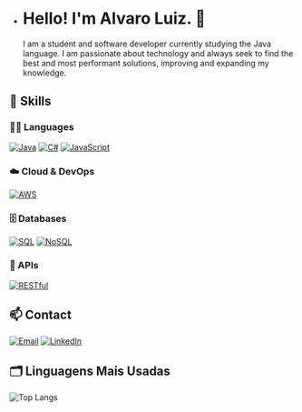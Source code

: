 - # Hello! I'm Alvaro Luiz. 🖖


  I am a student and software developer currently studying the Java language. I am passionate about technology and always seek to
  find the best and most performant solutions, improving and expanding my knowledge.



## 🚀 Skills

### 🧑‍💻 Languages
[![Java](https://img.shields.io/badge/Java-007396?style=for-the-badge&logo=java&logoColor=white)](https://www.java.com/)
[![C#](https://img.shields.io/badge/C%23-239120?style=for-the-badge&logo=c-sharp&logoColor=white)](https://learn.microsoft.com/en-us/dotnet/csharp/)
[![JavaScript](https://img.shields.io/badge/JavaScript-F7DF1E?style=for-the-badge&logo=javascript&logoColor=black)](https://developer.mozilla.org/en-US/docs/Web/JavaScript)

### ☁️ Cloud & DevOps
[![AWS](https://img.shields.io/badge/AWS-232F3E?style=for-the-badge&logo=amazon-aws&logoColor=white)](https://aws.amazon.com/)

### 🗄️ Databases
[![SQL](https://img.shields.io/badge/SQL-4479A1?style=for-the-badge&logo=postgresql&logoColor=white)](https://en.wikipedia.org/wiki/SQL)
[![NoSQL](https://img.shields.io/badge/NoSQL-4DB33D?style=for-the-badge&logo=mongodb&logoColor=white)](https://en.wikipedia.org/wiki/NoSQL)

### 🔗 APIs
[![RESTful](https://img.shields.io/badge/REST-FF6C37?style=for-the-badge&logo=rest&logoColor=white)](https://restfulapi.net/)



## 📫 Contact

[![Email](https://img.shields.io/badge/Email-alvaroluiz217@gmail.com-D14836?style=for-the-badge&logo=gmail&logoColor=white)](mailto:alvaroluiz217@gmail.com)
[![LinkedIn](https://img.shields.io/badge/LinkedIn-Alvaro%20Luiz-0A66C2?style=for-the-badge&logo=linkedin&logoColor=white)](https://www.linkedin.com/in/alvaro-luiz-dev)





## 🗂️ Linguagens Mais Usadas

![Top Langs](https://github-readme-stats.vercel.app/api/top-langs/?username=alvaroluizs&layout=compact&theme=github_dark)
